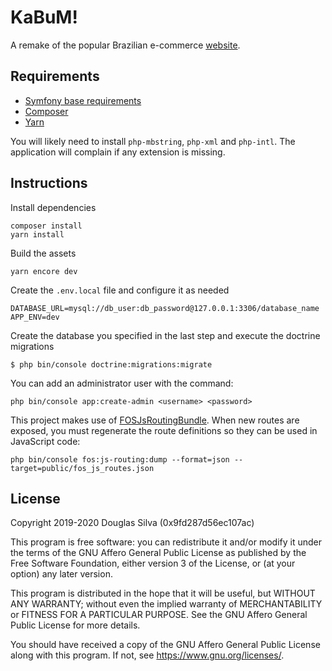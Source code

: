 # KaBuM!
A remake of the popular Brazilian e-commerce [website](https://www.kabum.com.br/).

## Requirements
- [Symfony base requirements](https://symfony.com/doc/current/reference/requirements.html)
- [Composer](https://getcomposer.org/)
- [Yarn](https://yarnpkg.com/)

You will likely need to install `php-mbstring`, `php-xml` and `php-intl`. The application will complain if any extension is missing.

## Instructions
Install dependencies
```
composer install
yarn install
```

Build the assets
```
yarn encore dev
```

Create the `.env.local` file and configure it as needed
```
DATABASE_URL=mysql://db_user:db_password@127.0.0.1:3306/database_name
APP_ENV=dev
```

Create the database you specified in the last step and execute the doctrine migrations
```
$ php bin/console doctrine:migrations:migrate
```

You can add an administrator user with the command:
```
php bin/console app:create-admin <username> <password>
```

This project makes use of [FOSJsRoutingBundle](https://github.com/FriendsOfSymfony/FOSJsRoutingBundle). When new routes are exposed, you must regenerate the route definitions so they can be used in JavaScript code:
```
php bin/console fos:js-routing:dump --format=json --target=public/fos_js_routes.json
```

## License
Copyright 2019-2020 Douglas Silva (0x9fd287d56ec107ac)

This program is free software: you can redistribute it and/or modify
it under the terms of the GNU Affero General Public License as published by
the Free Software Foundation, either version 3 of the License, or
(at your option) any later version.

This program is distributed in the hope that it will be useful,
but WITHOUT ANY WARRANTY; without even the implied warranty of
MERCHANTABILITY or FITNESS FOR A PARTICULAR PURPOSE.  See the
GNU Affero General Public License for more details.

You should have received a copy of the GNU Affero General Public License
along with this program.  If not, see <https://www.gnu.org/licenses/>.
